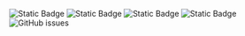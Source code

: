![Static Badge](https://img.shields.io/badge/blacklists-61-000000) ![Static Badge](https://img.shields.io/badge/blacklisted-2993786-cc0000) ![Static Badge](https://img.shields.io/badge/whitelisted-2253-00CC00) ![Static Badge](https://img.shields.io/badge/streaming_blacklist-28107-000000) ![GitHub issues](https://img.shields.io/github/issues/fabriziosalmi/blacklists)
